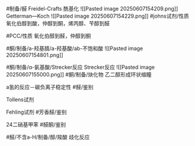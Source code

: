 #制备/醛
Freidel-Crafts 酰基化
![[Pasted image 20250607154209.png]]
Getterman—Koch 
![[Pasted image 20250607154229.png]]
#johns试剂/性质 
氧化伯醇到酸，仲醇到酮，烯丙醇、苄醇到醛

#PCC/性质
氧化伯醇到醛，仲醇到酮

#酮/制备/a-羟基腈/a-羟基酸/ab-不饱和酸
![[Pasted image 20250607154801.png]]

#酮/制备/α-氨基酸/Strecker反应 
Strecker反应
![[Pasted image 20250607155000.png]]
#酮/制备/炔化物 
乙二醇形成环状缩瞳

a氢的反应－碳负离子稳定性
#醛/鉴别

Tollens试剂

Fehling试剂 #芳香醛/鉴别

24二硝基甲苯 #醛酮/鉴别

#醛/不含a-H/制备/醇/羧酸
歧化反应 

